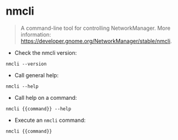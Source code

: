 # nmcli

> A command-line tool for controlling NetworkManager.
> More information: <https://developer.gnome.org/NetworkManager/stable/nmcli>.

- Check the nmcli version:

`nmcli --version`

- Call general help:

`nmcli --help`

- Call help on a command:

`nmcli {{command}} --help`

- Execute an `nmcli` command:

`nmcli {{command}}`
